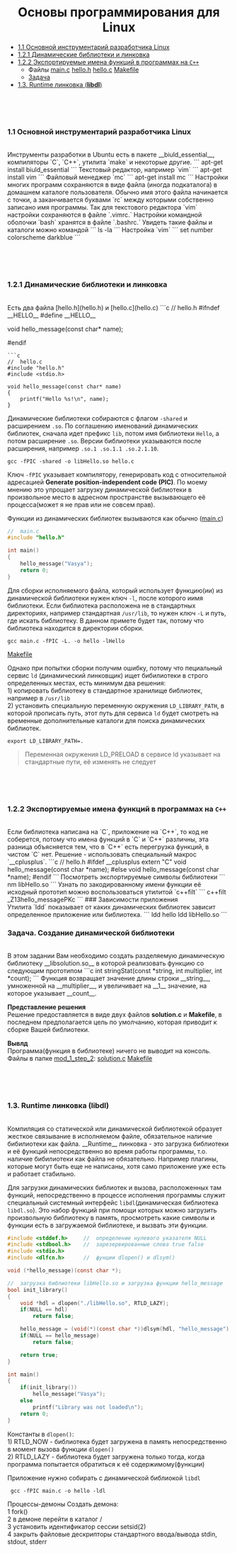 <h1 align="center">Основы программирования для Linux</h1>

+ [1.1 Основной инструментарий разработчика Linux](#mod_1_step_1)
+ [1.2.1 Динамические библиотеки и линковка](#mod_1_step_2_1)
+ [1.2.2 Экспортируемые имена функций в программах на `C++`](#mod_1_step_2_2)
    + Файлы [main.c](main.c) [hello.h](hello.h) [hello.c](hello.c) [Makefile](Makefile)
    + [Задача](#task_mod_1_step_2)
+ [1.3. Runtime линковка (__libdl__)](#mod_1_step_3)


</br></br></br>
<a name="mod_1_step_1"></a>
### 1.1 Основной инструментарий разработчика Linux
</br>
Инструменты разработки в Ubuntu есть в пакете __biuld_essential__, компиляторы `C`, `C++`, утилита `make` и некоторые другие. 
```
apt-get install biuld_essential 
```
Текстовый редактор, например `vim`
```
apt-get install vim
```
Файловый менеджер `mc`
```
apt-get install mc
```
Настройки многих программ сохраняются в виде файла (иногда подкаталога) в домашнем каталоге пользователя. Обычно имя этого файла начинается с точки, а заканчивается буквами `rc` между которыми собственно записано имя программы. Так для текстового редактора `vim` настройки сохраняются в файле `.vimrc.` Настройки командной оболочки `bash` хранятся в файле `.bashrc.` Увидеть такие файлы и каталоги можно командой
```
ls -la
```
Настройка `vim`
```
set number
colorscheme darkblue
```



</br></br></br>
<a name="mod_1_step_2_1"></a>
### 1.2.1 Динамические библиотеки и линковка
</br>
Есть два файла [hello.h](hello.h) и [hello.c](hello.c)
```c
//  hello.h
#ifndef __HELLO__
#define __HELLO__

void hello_message(const char* name);

#endif
```
```c
//  hello.c
#include "hello.h"
#include <stdio.h>

void hello_message(const char* name)
{
    printf("Hello %s!\n", name);
}
```
Динамические библиотеки собираются с флагом `-shared` и расширением `.so`. По соглашению именований динамических библиотек, сначала идет префикс `lib`, потом имя библиотеки `Hello`, а потом расширение `.so`. Версии библиотеки указываются после расширения, например `.so.1 .so.1.1 .so.2.1.10`.
```
gcc -fPIC -shared -o libHello.so hello.c
```
Ключ `-fPIC` указывает компилятору, генерировать код с относительной адресацией __Generate position-independent code (PIC)__. По моему мнению это упрощает загрузку динамической библиотеки в произвольное место в адресном пространстве вызывающего её процесса(может я не прав или не совсем прав).

Функции из динамических библиотек вызываются как обычно ([main.c](main.c))
```c
//  main.c
#include "hello.h"

int main()
{
    hello_message("Vasya");
    return 0;
}
```
Для сборки исполняемого файла, который использует функцию(ии) из динамической библиотеки нужен ключ `-l`, после которого иимя библиотеки. Если библиотека расположена не в стандартных директориях, например стандартная `/usr/lib`, то нужен ключ `-L` и путь, где искать библиотеку. В данном примете будет так, потому что библиотека находится в директории сборки.
```
gcc main.c -fPIC -L. -o hello -lHello
```
[Makefile](Makefile)

Однако при попытки сборки получим ошибку, потому что пециальный сервис `ld` (динамический линковщик) ищет бибилиотеки в строго определенных местах, есть минимум два решения:
</br>1) копировать библиотеку в стандартное хранилище библиотек, например в `/usr/lib`
</br>2) установить специальную переменную окружения `LD_LIBRARY_PATH`, в которой прописать путь, этот путь для сервиса `ld` будет смотреть на временные дополнительные каталоги для поиска динамических библиотек.
```
export LD_LIBRARY_PATH=.
```
> Переменная окружения LD_PRELOAD в сервисе ld указывает на стандартные пути, её изменять не следует



</br></br></br>
<a name="mod_1_step_2_2"></a>
### 1.2.2 Экспортируемые имена функций в программах на `C++`
</br>
Если библиотека написана на `C`, приложение на `C++`, то код не соберется, потому что имена функций в `C` и `С++` различны, эта разница объясняется тем, что в `C++` есть перегрузка функций, в чистом `C` нет. Решение - использовать специальный макрос `__cplusplus`.
```c
//  hello.h
#ifdef __cplusplus
extern "C" void hello_message(const char *name);
#else
void hello_message(const char *name);
#endif
```
Посмотреть экспортируемые символы библиотеки
```
nm libHello.so
```
Узнать по закодированному имени функции её исходный прототип можно воспользоваться утилитой `c++filt`
```
c++filt _Z13hello_messagePKc
```
### Зависимости приложения
</br>
Утилита `ldd` показывает от каких динамических библиотек зависит определенное приложение или библиотека.
```
ldd hello
ldd libHello.so
```

<a name="task_mod_1_step_2"></a>
### Задача. Создание динамической библиотеки
</br>
В этом задании Вам необходимо создать разделяемую динамическую библиотеку __libsolution.so__ в которой реализовать функцию со следующим прототипом
```c
int stringStat(const *string, int multiplier, int *count);
```
Функция возвращает значение длины строки __string__, умноженной на __multiplier__, и увеличивает на __1__ значение, на которое указывает __count__.

__Представление решения__
</br>
Решение предоставляется в виде двух файлов __solution.c__ и __Makefile__, в последнем предполагается цель по умолчанию, которая приводит к сборке Вашей библиотеки.

__Вывлд__
</br>
Программа(функция в библиотеке) ничего не выводит на консоль.
</br>
Файлы в папке [mod_1_step_2](mod_1_step_2): [solution.c](mod_1_step_2/solution.c) [Makefile](mod_1_step_2/Makefile)


</br></br></br>
<a name="mod_1_step_3"></a>
### 1.3. Runtime линковка (__libdl__)
</br>
Компиляция со статической или динамической библиотекой образует жесткое связывание в исполняемом файле, обязательное наличие бибилиотеки как файла. __Runtime__ линковка - это загрузка библиотеки и её функций непосредственно во время работы программы, т.о. наличие бибилиотеки как файла не обязательно. Например плагины, которые могут быть еще не написаны, хотя само приложение уже есть и работает стабильно.

Для загрузки динамических библиотек и вызова, расположенных там функций, непосредственно в процессе исполнения программы служит специальный системный интерфейс `libdl`(динамическая библиотека `libdl.so`). Это набор функций при помощи которых можно загрузить произвольную библиотеку в память, просмотреть какие символы и функции есть в загружаемой библиотеке, и вызвать эти функции.
```c
#include <stddef.h>     //  определение нулевого указателя NULL
#include <stdbool.h>    //  зарезервированные слова true false
#include <stdio.h>
#include <dlfcn.h>      //  фунции dlopen() и dlsym()

void (*hello_message)(const char *);

//  загрузка библиотеки libHello.so и загрузка функции hello_message
bool init_library()
{
    void *hdl = dlopen("./libHello.so", RTLD_LAZY);
    if(NULL == hdl)
        return false;

    hello_message = (void(*)(const char *))dlsym(hdl, "hello_message");
    if(NULL == hello_message)
        return false;

    return true;
}

int main()
{
    if(init_library())
        hello_message("Vasya");
    else
        printf("Library was not loaded\n");
    return 0;
}
```
Константы в `dlopen()`:
</br>1) RTLD_NOW - библиотека будет загружена в память непосредственно в момент вызова функции `dlopen()`
</br>2) RTLD_LAZY - библиотека будет загружена только тогда, когда программа попытается обратиться к её содержимому(функции)

Приложение нужно собирать с динамической библиокой `libdl`
```
 gcc -fPIC main.c -o hello -ldl
```





Процессы-демоны
Создать демона:
</br>1 fork()
</br>2 в демоне перейти в каталог /
</br>3 установить идентификатор сессии setsid(2)
</br>4 закрыть файловые дескрипторы стандартного ввода/вывода stdin, stdout, stderr
